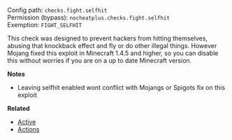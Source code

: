 Config path: `checks.fight.selfhit`  
Permission (bypass): `nocheatplus.checks.fight.selfhit`  
Exemption: `FIGHT_SELFHIT`  

This check was designed to prevent hackers from hitting themselves, abusing that knockback effect and fly or do other illegal things. However Mojang fixed this exploit in Minecraft 1.4.5 and higher, so you can disable this without worries if you are on a up to date Minecraft version. 

**Notes**
* Leaving selfhit enabled wont conflict with Mojangs or Spigots fix on this exploit

**Related**  
* [Active](Global#Active)
* [Actions](Global#Actions)